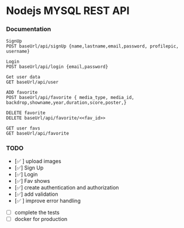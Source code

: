 # Nodejs MYSQL REST API

### Documentation

```
SignUp
POST baseUrl/api/signUp {name,lastname,email,password, profilepic, username}

Login
POST baseUrl/api/login {email,password}

Get user data
GET baseUrl/api/user

ADD favorite
POST baseUrl/api/favorite { media_type, media_id, backdrop,showname,year,duration,score,poster,}

DELETE favorite
DELETE baseUrl/api/favorite/<<fav_id>>

GET user favs
GET baseUrl/api/favorite
```

### TODO

- [✅ ] upload images
- [✅] Sign Up
- [✅] Login
- [✅] Fav shows
- [✅] create authentication and authorization
- [✅] add validation
- [✅ ] improve error handling
- [ ] complete the tests
- [ ] docker for production
